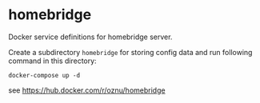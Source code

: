 # homebridge

Docker service definitions for homebridge server.

Create a subdirectory `homebridge` for storing config data and run following command in this directory: 

`docker-compose up -d`

see https://hub.docker.com/r/oznu/homebridge
